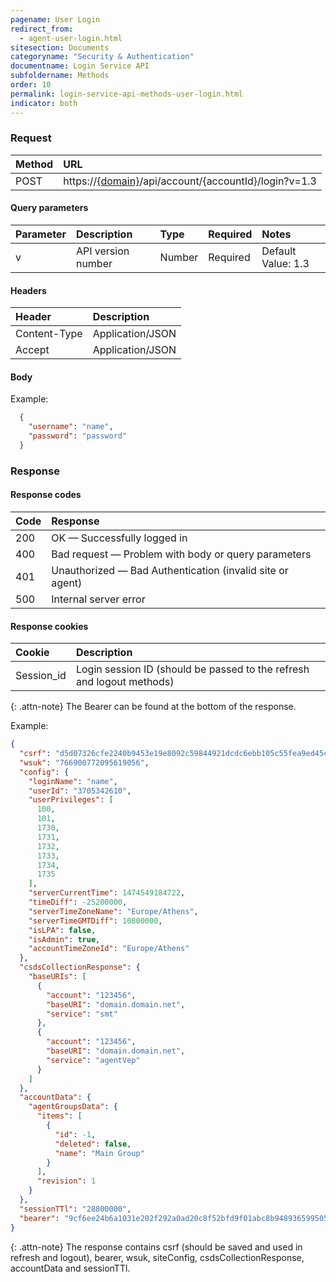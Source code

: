 ```yaml
---
pagename: User Login
redirect_from:
  - agent-user-login.html
sitesection: Documents
categoryname: "Security & Authentication"
documentname: Login Service API
subfoldername: Methods
order: 10
permalink: login-service-api-methods-user-login.html
indicator: both
---
```


### Request

| Method | URL |
| :--- | :--- |
| POST |  https://[{domain}](/agent-domain-domain-api.html)/api/account/{accountId}/login?v=1.3 |

#### Query parameters

| Parameter | Description | Type | Required | Notes |
| :--- | :--- | :--- | :--- | :--- |
| v | API version number | Number | Required | Default Value: 1.3 |

#### Headers

| Header |  Description |
| :--- | :--- |
| Content-Type | Application/JSON |
| Accept | Application/JSON |

#### Body

Example:

```json
  {
    "username": "name",
    "password": "password"
  }
```

### Response

#### Response codes

| Code | Response |
| :--- | :--- |
| 200 | OK — Successfully logged in |
| 400 | Bad request — Problem with body or query parameters |
| 401  | Unauthorized — Bad Authentication (invalid site or agent) |
| 500 | Internal server error |

#### Response cookies

| Cookie | Description |
| :--- | :--- |
| Session_id | Login session ID (should be passed to the refresh and logout methods) |

{: .attn-note}
The Bearer can be found at the bottom of the response.

Example:

```json
{
  "csrf": "d5d07326cfe2240b9453e19e8092c59844921dcdc6ebb105c55fea9ed45c9d77",
  "wsuk": "766900772095619056",
  "config": {
    "loginName": "name",
    "userId": "3705342610",
    "userPrivileges": [
      100,
      101,
      1730,
      1731,
      1732,
      1733,
      1734,
      1735
    ],
    "serverCurrentTime": 1474549184722,
    "timeDiff": -25200000,
    "serverTimeZoneName": "Europe/Athens",
    "serverTimeGMTDiff": 10800000,
    "isLPA": false,
    "isAdmin": true,
    "accountTimeZoneId": "Europe/Athens"
  },
  "csdsCollectionResponse": {
    "baseURIs": [
      {
        "account": "123456",
        "baseURI": "domain.domain.net",
        "service": "smt"
      },
      {
        "account": "123456",
        "baseURI": "domain.domain.net",
        "service": "agentVep"
      }
    ]
  },
  "accountData": {
    "agentGroupsData": {
      "items": [
        {
          "id": -1,
          "deleted": false,
          "name": "Main Group"
        }
      ],
      "revision": 1
    }
  },
  "sessionTTl": "28800000",
  "bearer": "9cf6ee24b6a1031e202f292a0ad20c8f52bfd9f01abc8b9489365995052c6603"
}
```

{: .attn-note}
The response contains csrf (should be saved and used in refresh and logout), bearer, wsuk, siteConfig, csdsCollectionResponse, accountData and sessionTTl.